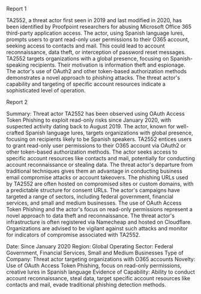 
Report 1

TA2552, a threat actor first seen in 2019 and last modified in 2020, has been identified by Proofpoint researchers for abusing Microsoft Office 365 third-party application access. The actor, using Spanish language lures, prompts users to grant read-only user permissions to their O365 account, seeking access to contacts and mail. This could lead to account reconnaissance, data theft, or interception of password reset messages. TA2552 targets organizations with a global presence, focusing on Spanish-speaking recipients. Their motivation is information theft and espionage. The actor's use of OAuth2 and other token-based authorization methods demonstrates a novel approach to phishing attacks. The threat actor's capability and targeting of specific account resources indicate a sophisticated level of operation.





Report 2

Summary:
Threat actor TA2552 has been observed using OAuth Access Token Phishing to exploit read-only risks since January 2020, with suspected activity dating back to August 2019. The actor, known for well-crafted Spanish language lures, targets organizations with global presence, focusing on recipients likely to be Spanish speakers. TA2552 entices users to grant read-only user permissions to their O365 account via OAuth2 or other token-based authorization methods. The actor seeks access to specific account resources like contacts and mail, potentially for conducting account reconnaissance or stealing data. The threat actor's departure from traditional techniques gives them an advantage in conducting business email compromise attacks or account takeovers. The phishing URLs used by TA2552 are often hosted on compromised sites or custom domains, with a predictable structure for consent URLs. The actor's campaigns have targeted a range of sectors, including federal government, financial services, and small and medium businesses. The use of OAuth Access Token Phishing and the actor's focus on read-only permissions represent a novel approach to data theft and reconnaissance. The threat actor's infrastructure is often registered via Namecheap and hosted on Cloudflare. Organizations are advised to be vigilant against such attacks and monitor for indicators of compromise associated with TA2552. 

Date: Since January 2020
Region: Global
Operating Sector: Federal Government, Financial Services, Small and Medium Businesses
Type of Company: Threat actor targeting organizations with O365 accounts
Novelty: Use of OAuth Access Token Phishing, focus on read-only permissions, creative lures in Spanish language
Evidence of Capability: Ability to conduct account reconnaissance, steal data, target specific account resources like contacts and mail, evade traditional phishing detection methods.



